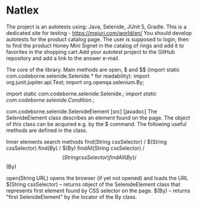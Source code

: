 # Natlex
The project is an autotests using: Java, Selenide, JUnit 5, Gradle.
This is a dedicated site for testing - https://mejuri.com/world/en/ You should develop autotests for the product catalog page. The user is supposed to login, then to find the product Honey Mini Signet in the catalog of rings and add it to favorites in
the shopping cart.Add your autotest project to the GitHub repository and add a link to the answer e-mail.

The core of the library. Main methods are open, $ and $$ (import static com.codeborne.selenide.Selenide.* for readability):
import org.junit.jupiter.api.Test;
import org.openqa.selenium.By;

import static com.codeborne.selenide.Selenide.*;
import static com.codeborne.selenide.Condition.*;

com.codeborne.selenide.SelenideElement [src] [javadoc]
The SelenideElement class describes an element found on the page. The object of this class can be acquired e.g. by the $ command. The following useful methods are defined in the class.

Inner elements search methods
find(String cssSelector) / $(String cssSelector)
find(By) / $(By)
findAll(String cssSelector) / $$(String cssSelector)
findAll(By) / $$(By)

open(String URL) opens the browser (if yet not opened) and loads the URL
$(String cssSelector) – returns object of the SelenideElement class that represents first element found by CSS selector on the page.
$(By) – returns "first SelenideElement" by the locator of the By class.
